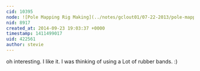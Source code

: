 ```yaml
---
cid: 10395
node: ![Pole Mapping Rig Making](../notes/gclout01/07-22-2013/pole-mapping-rig-making)
nid: 8917
created_at: 2014-09-23 19:03:37 +0000
timestamp: 1411499017
uid: 422561
author: stevie
---
```


oh interesting. I like it. I was thinking of using a Lot of rubber bands. :)